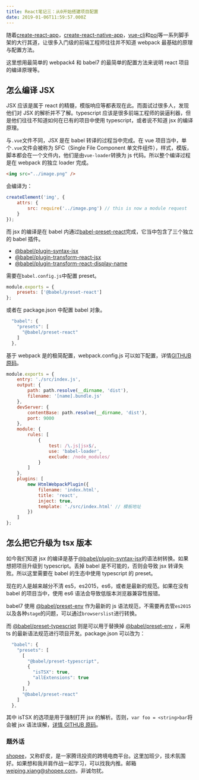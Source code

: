 ```yaml
---
title: React笔记三：从0开始搭建项目配置
date: 2019-01-06T11:59:57.000Z
---
```


随着[create-react-app](https://github.com/facebook/create-react-app)，[create-react-native-app](https://github.com/react-community/create-react-native-app)，[vue-cli](https://github.com/vuejs/vue-cli)和[poi](https://github.com/egoist/poi)等一系列脚手架的大行其道，让很多入门级的前端工程师往往并不知道 webpack 最基础的原理与配置方法。

这里想用最简单的 webpack4 和 babel7 的最简单的配置方法来说明 react 项目的编译原理等。

## 怎么编译 JSX

JSX 应该是属于 react 的精髓，模版响应等都表现在此。而面试过很多人，发现他们对 JSX 的解析并不了解。typescript 应该是很多前端工程师的装逼利器，但是他们往往不知道如何在已有的项目中使用 typescript，或者说不知道 jsx 的编译原理。

与`.vue`文件不同，JSX 是在 babel 转译的过程当中完成。在 vue 项目当中，单个`.vue`文件会被称为 SFC（Single File Component 单文件组件），样式，模版，脚本都会在一个文件内，他们是由`vue-loader`转换为 js 代码。所以整个编译过程是在 webpack 的独立 loader 完成。

```html
<img src="../image.png" />
```

会编译为：

```javascript
createElement('img', {
	attrs: {
		src: require('../image.png') // this is now a module request
	}
});
```

而 jsx 的编译是在 babel 内通过[babel-preset-react](https://babeljs.io/docs/en/babel-preset-react)完成，它当中包含了三个独立的 babel 插件。

- [@babel/plugin-syntax-jsx](https://babeljs.io/docs/en/babel-plugin-syntax-jsx)
- [@babel/plugin-transform-react-jsx](https://babeljs.io/docs/en/babel-plugin-transform-react-jsx)
- [@babel/plugin-transform-react-display-name](https://babeljs.io/docs/en/babel-plugin-transform-react-display-name)

需要在`babel.config.js`中配置 preset。

```javascript
module.exports = {
	presets: ['@babel/preset-react']
};
```

或者在 package.json 中配置 babel 对象。

```javascript
  "babel": {
    "presets": [
      "@babel/preset-react"
    ]
  },
```

基于 webpack 是的极简配置，webpack.config.js 可以如下配置，详情[GITHUB 原码](https://github.com/brandonxiang/example-react/tree/pure-webpack)。

```javascript
module.exports = {
	entry: './src/index.js',
	output: {
		path: path.resolve(__dirname, 'dist'),
		filename: '[name].bundle.js'
	},
	devServer: {
		contentBase: path.resolve(__dirname, 'dist'),
		port: 9000
	},
	module: {
		rules: [
			{
				test: /\.js|jsx$/,
				use: 'babel-loader',
				exclude: /node_modules/
			}
		]
	},
	plugins: [
		new HtmlWebpackPlugin({
			filename: 'index.html',
			title: 'react',
			inject: true,
			template: './src/index.html' // 模板地址
		})
	]
};
```

## 怎么把它升级为 tsx 版本

如今我们知道 jsx 的编译是基于[@babel/plugin-syntax-jsx](https://babeljs.io/docs/en/babel-plugin-syntax-jsx)的语法树转换。如果想把项目升级到 typescript。丢掉 babel 是不可能的，否则会导致 jsx 转译失败。所以这里需要在 babel 的生态中使用 typescript 的 preset。

现在的人是越来越分不清 es5，es2015，es6，或者是最新的规范。如果在没有 babel 的项目当中，使用 es6 语法会导致低版本浏览器兼容性报错。

babel7 使用 [@babel/preset-env](https://babeljs.io/docs/en/babel-preset-env) 作为最新的 js 语法规范，不需要再去管`es2015`以及各种`stage`的问题，可以通过`browserslist`进行转换。

而 [@babel/preset-typescript](https://babeljs.io/docs/en/babel-preset-typescript) 则是可以用于替换掉 [@babel/preset-env](https://babeljs.io/docs/en/babel-preset-env) ，采用 ts 的最新语法规范进行项目开发。package.json 可以改为：

```javascript
  "babel": {
    "presets": [
      [
        "@babel/preset-typescript",
        {
          "isTSX": true,
          "allExtensions": true
        }
      ],
      "@babel/preset-react"
    ]
  },
```

其中 isTSX 的选项是用于强制打开 jsx 的解析。否则，`var foo = <string>bar`将会被 jsx 语法误解，[详情 GITHUB 原码](https://github.com/brandonxiang/example-react)。

### 题外话

[shopee](https://shopee.cn/)，又称虾皮，是一家腾讯投资的跨境电商平台。这里加班少，技术氛围好。如果想和我并肩作战一起学习，可以找我内推。邮箱[weiping.xiang@shopee.com](mailto:weiping.xiang@shopee.com)，非诚勿扰。
